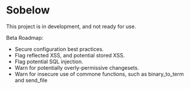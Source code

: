 # Sobelow

This project is in development, and not ready for use.

Beta Roadmap:
- Secure configuration best practices.
- Flag reflected XSS, and potential stored XSS.
- Flag potential SQL injection.
- Warn for potentially overly-permissive changesets.
- Warn for insecure use of commone functions, such as binary_to_term and send_file
